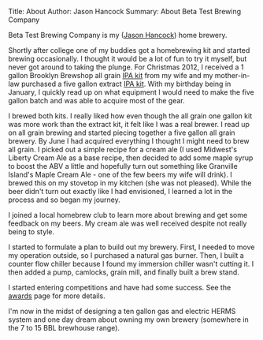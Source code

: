 Title: About
Author: Jason Hancock
Summary: About Beta Test Brewing Company

Beta Test Brewing Company is my ([Jason Hancock](http://jasonhancock.com)) home
brewery.

Shortly after college one of my buddies got a homebrewing kit and started brewing
occasionally. I thought it would be a lot of fun to try it myself, but never got
around to taking the plunge. For Christmas 2012, I received a 1 gallon Brooklyn
Brewshop all grain [IPA kit](http://amzn.to/1obOLOX) from my wife and my
mother-in-law purchased a five gallon extract [IPA kit](http://amzn.to/1wDP1ez).
With my birthday being in January, I quickly read up on what equipment I would
need to make the five gallon batch and was able to acquire most of the gear.

I brewed both kits. I really liked how even though the all grain one gallon kit was
more work than the extract kit, it felt like I was a real brewer. I read up on all
grain brewing and started piecing together a five gallon all grain brewery. By June
I had acquired everything I thought I might need to brew all grain. I picked out a
simple recipe for a cream ale (I used Midwest's Liberty Cream Ale as a base recipe,
then decided to add some maple syrup to boost the ABV a little and hopefully turn
out something like Granville Island's Maple Cream Ale - one of the few beers my
wife will drink). I brewed this on my stovetop in my kitchen (she was not pleased).
While the beer didn't turn out exactly like I had envisioned, I learned a lot in the
process and so began my journey.

I joined a local homebrew club to learn more about brewing and get some feedback on
my beers. My cream ale was well received despite not really being to style.

I started to formulate a plan to build out my brewery. First, I needed to move my
operation outside, so I purchased a natural gas burner. Then, I built a counter flow
chiller because I found my immersion chiller wasn't cutting it. I then added a pump,
camlocks, grain mill, and finally built a brew stand.

I started entering competitions and have had some success. See the
[awards]({filename}/pages/awards.md) page for more details.

I'm now in the midst of designing a ten gallon gas and electric HERMS system and
one day dream about owning my own brewery (somewhere in the 7 to 15 BBL brewhouse
range).
